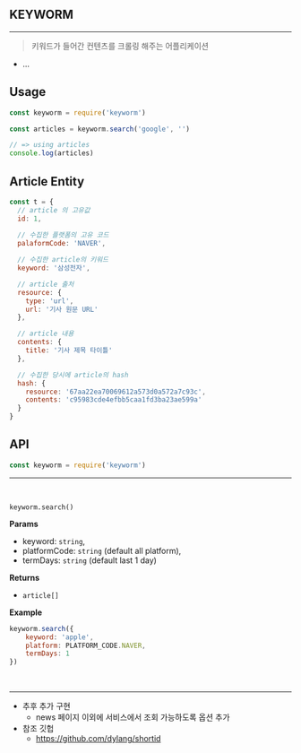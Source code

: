 ## KEYWORM
---
> 키워드가 들어간 컨텐츠를 크롤링 해주는 어플리케이션

* ...

## Usage
```js
const keyworm = require('keyworm')

const articles = keyworm.search('google', '')

// => using articles
console.log(articles)
```

## Article Entity
``` js
const t = {
  // article 의 고유값
  id: 1,
  
  // 수집한 플랫폼의 고유 코드 
  palaformCode: 'NAVER',

  // 수집한 article의 키워드
  keyword: '삼성전자',

  // article 출처
  resource: {
    type: 'url',
    url: '기사 원문 URL'
  },

  // article 내용
  contents: {
    title: '기사 제목 타이틀'
  },

  // 수집한 당시에 article의 hash
  hash: {
    resource: '67aa22ea70069612a573d0a572a7c93c',
    contents: 'c95983cde4efbb5caa1fd3ba23ae599a'
  }
}
```


## API
```js
const keyworm = require('keyworm')
```
---------------------------------
</br>


`keyworm.search()`

__Params__ 
* keyword: `string`,
* platformCode: `string` (default all platform),
* termDays: `string` (default last 1 day)

__Returns__ 
* `article[]`

__Example__
```js
keyworm.search({
    keyword: 'apple',
    platform: PLATFORM_CODE.NAVER,
    termDays: 1
})
```
</br>

---------------------------------

* 추후 추가 구현
    * news 페이지 이외에 서비스에서 조회 가능하도록 옵션 추가
* 참조 깃헙
    * https://github.com/dylang/shortid
